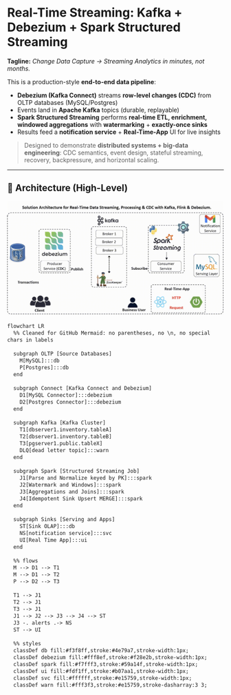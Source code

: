 # Real-Time Streaming: Kafka + Debezium + Spark Structured Streaming

**Tagline:** *Change Data Capture → Streaming Analytics in minutes, not months.*

This is a production-style **end-to-end data pipeline**:
- **Debezium (Kafka Connect)** streams **row-level changes (CDC)** from OLTP databases (MySQL/Postgres)
- Events land in **Apache Kafka** topics (durable, replayable)
- **Spark Structured Streaming** performs **real-time ETL, enrichment, windowed aggregations** with **watermarking** + **exactly-once sinks**
- Results feed a **notification service** + **Real-Time-App** UI for live insights

> Designed to demonstrate **distributed systems + big-data engineering**: CDC semantics, event design, stateful streaming, recovery, backpressure, and horizontal scaling.

---

## 📌 Architecture (High-Level)

![Pipeline Overview](images/architecture.png)

```mermaid
flowchart LR
  %% Cleaned for GitHub Mermaid: no parentheses, no \n, no special chars in labels

  subgraph OLTP [Source Databases]
    M[MySQL]:::db
    P[Postgres]:::db
  end

  subgraph Connect [Kafka Connect and Debezium]
    D1[MySQL Connector]:::debezium
    D2[Postgres Connector]:::debezium
  end

  subgraph Kafka [Kafka Cluster]
    T1[dbserver1.inventory.tableA]
    T2[dbserver1.inventory.tableB]
    T3[pgserver1.public.tableX]
    DLQ[dead letter topic]:::warn
  end

  subgraph Spark [Structured Streaming Job]
    J1[Parse and Normalize keyed by PK]:::spark
    J2[Watermark and Windows]:::spark
    J3[Aggregations and Joins]:::spark
    J4[Idempotent Sink Upsert MERGE]:::spark
  end

  subgraph Sinks [Serving and Apps]
    ST[Sink OLAP]:::db
    NS[notification service]:::svc
    UI[Real Time App]:::ui
  end

  %% flows
  M --> D1 --> T1
  M --> D1 --> T2
  P --> D2 --> T3

  T1 --> J1
  T2 --> J1
  T3 --> J1
  J1 --> J2 --> J3 --> J4 --> ST
  J3 -. alerts .-> NS
  ST --> UI

  %% styles
  classDef db fill:#f3f8ff,stroke:#4e79a7,stroke-width:1px;
  classDef debezium fill:#fff8ef,stroke:#f28e2b,stroke-width:1px;
  classDef spark fill:#f7fff3,stroke:#59a14f,stroke-width:1px;
  classDef ui fill:#fdf1ff,stroke:#b07aa1,stroke-width:1px;
  classDef svc fill:#ffffff,stroke:#e15759,stroke-width:1px;
  classDef warn fill:#fff3f3,stroke:#e15759,stroke-dasharray:3 3;
```
